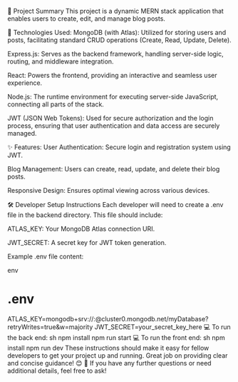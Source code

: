 🌟 Project Summary
This project is a dynamic MERN stack application that enables users to create, edit, and manage blog posts.

🚀 Technologies Used:
MongoDB (with Atlas): Utilized for storing users and posts, facilitating standard CRUD operations (Create, Read, Update, Delete).

Express.js: Serves as the backend framework, handling server-side logic, routing, and middleware integration.

React: Powers the frontend, providing an interactive and seamless user experience.

Node.js: The runtime environment for executing server-side JavaScript, connecting all parts of the stack.

JWT (JSON Web Tokens): Used for secure authorization and the login process, ensuring that user authentication and data access are securely managed.

✨ Features:
User Authentication: Secure login and registration system using JWT.

Blog Management: Users can create, read, update, and delete their blog posts.

Responsive Design: Ensures optimal viewing across various devices.

🛠️ Developer Setup Instructions
Each developer will need to create a .env file in the backend directory. This file should include:

ATLAS_KEY: Your MongoDB Atlas connection URI.

JWT_SECRET: A secret key for JWT token generation.

Example .env file content:

env
# .env
ATLAS_KEY=mongodb+srv://<username>:<password>@cluster0.mongodb.net/myDatabase?retryWrites=true&w=majority
JWT_SECRET=your_secret_key_here
💻 To run the back end:
sh
npm install
npm run start
💻 To run the front end:
sh
npm install
npm run dev
These instructions should make it easy for fellow developers to get your project up and running. Great job on providing clear and concise guidance! 😊 🌟 If you have any further questions or need additional details, feel free to ask!

